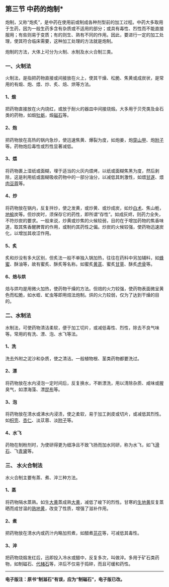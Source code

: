 ## 第三节  中药的炮制*

炮制，又称“炮炙”，是中药在使用前或制成各种剂型前的加工过程。中药大多取用于生药，因为一般生药多含有杂质或不适用的部分；或具有毒性、烈性而不能直接服用；有些则易于变质；有的则生、熟有不同的作用。因此，要进行一定的加工处理，使其符合临床需要，这种加工处理的方法就是炮制。

炮制的方法，大体上可分为火制、水制及水火合制三类。

### 一、火制法

火制法，是指把药物直接或间接放在火上，使其干燥、松脆、焦黄或成炭状，是常用的有煅、炮、煨、炒、炙、焙、烘等方法。

#### 1、煅

把药物直接放在火内烧红，或放于耐火的器皿中间接烧煅。大多用于贝壳类及金石类的药物，如煅[牡蛎](https://www.gmzyjc.com/read/bc/bc09-0.1.5.0.0.md)，煅[磁石](https://www.gmzyjc.com/read/bc/bc09-0.1.2.0.0.md)等。

#### 2、炮

把药物放在高热的锅内急炒，使迅速焦黄、爆裂为度，如炮姜，炮[穿山甲](https://www.gmzyjc.com/read/bc/bc12-0.0.15.0.0.md)、炮[附子](https://www.gmzyjc.com/read/bc/bc07-0.1.0.0.0.md)等。药物炮后毒性或烈性显著减低。

#### 3、煨

将药物裹上湿纸或面糊，埋于适当的火灰内煨烤，以纸或面糊焦黑为度，然后剥除，这是利用纸或面糊吸收药物中的一部分油分，以减低其刺激性，如煨[甘遂](https://www.gmzyjc.com/read/bc/bc02-0.3.1.0.0.md)、煨[肉豆蔻](https://www.gmzyjc.com/read/bc/bc18-0.0.6.0.0.md)等。

#### 4、炒

将药物放在锅内，反复拌炒，使之发黄，或炒黄、或炒成炭，如炒[白术](https://www.gmzyjc.com/read/bc/bc17-0.1.5.0.0.md)、焦山栀，[地榆](https://www.gmzyjc.com/read/bc/bc13-0.0.4.0.0.md)炭等。但炒炭时，须保存它的药性，即所谓“存性”。如成灰烬，则药力全失，不符炒炭的要求。一般来说，炒黄或炒焦的火候较弱，目的在于增加药物的焦香味道，取其焦香醒脾胃的作用，或制约其药性之偏。炒炭的火候较强，使药物迅速炭化，以增加其收涩作用。

#### 5、炙

炙和炒没有多大区别，但炙法一般不单独入锅加热，往往在药料中另加辅料，如[蜂蜜](https://www.gmzyjc.com/read/bc/bc02-0.2.4.0.0.md)、酥油等，故有蜜炙、酥炙等名称。如蜜炙[黄芪](https://www.gmzyjc.com/read/bc/bc17-0.1.4.0.0.md)、蜜炙[甘草](https://www.gmzyjc.com/read/bc/bc17-0.1.8.0.0.md)、酥炙[虎骨](https://www.gmzyjc.com/read/bc/bc06-0.0.11.0.0.md)等。

#### 6、焙与烘

焙与烘均是用微火加热，使药物干燥的方法。但焙的火力较强，使药物表面微呈黄色而松脆，如水蛭、虻虫等即用焙法炮制。烘的火力较弱，仅为了达到干燥的目的。

### 二、水制法

水制法，可使药物清洁柔软，便于加工切片，或减低毒性、烈性，除去不良气味等。常用的有洗、漂、泡、水飞等法。

#### 1、洗

洗去外附之泥沙和杂质，使之清洁。一般植物根、茎类药物都要洗过。

#### 2、漂

将药物放在水内浸泡一定时间后，反复换水，不断漂洗，用以清除杂质、咸味或腥臭气，如漂海藻、漂[昆布](https://www.gmzyjc.com/read/bc/bc16-0.2.14.0.0.md)等。

#### 3、泡

将药物放在清水或沸水内浸渍，使之柔软，易于加工剥皮或切片，或减低其烈性。如[枳壳](https://www.gmzyjc.com/read/bc/bc11-0.0.3.0.0.md)、[杏仁](https://www.gmzyjc.com/read/bc/bc16-0.3.1.0.0.md)、淡苁蓉、淡[附子](https://www.gmzyjc.com/read/bc/bc07-0.1.0.0.0.md)等。

#### 4、水飞

药物在制粉剂时，为使研得更为细净且不致飞扬而加水同研，称为水飞，如飞[滑石](https://www.gmzyjc.com/read/bc/bc05-0.0.7.0.0.md)、飞[青黛](https://www.gmzyjc.com/read/bc/bc03-0.4.6.0.0.md)等。

### 三、 水火合制法

水火合制主要有蒸、煮、淬三种方法。

#### 1、蒸

将药物隔水蒸熟。如生[大黄](https://www.gmzyjc.com/read/bc/bc02-0.1.1.0.0.md)蒸成熟[大黄](https://www.gmzyjc.com/read/bc/bc02-0.1.1.0.0.md)，减低了峻下的烈性。甘寒的[生地黄](https://www.gmzyjc.com/read/bc/bc03-0.3.2.0.0.md)反复蒸晒而成甘温的[熟地黄](https://www.gmzyjc.com/read/bc/bc17-0.3.1.0.0.md)，改变了性质，增强了滋补作用。

#### 2、煮

把药物放在清水内或药汁内略加煎煮，如醋煮[芫花](https://www.gmzyjc.com/read/bc/bc02-0.3.3.0.0.md)等，可减低其毒性。

#### 3、淬

把药物烧煅发红后，迅即投入冷水或醋中，反复多次，叫做淬。多用于矿石类药物，如制磁石、[代赭石](https://www.gmzyjc.com/read/bc/bc10-0.0.4.0.0.md)等，淬后不仅易于捣碎，而且可缓和药性。



------

**电子版注：原书“制滋石”有误，应为“制磁石”，电子版已改。**
